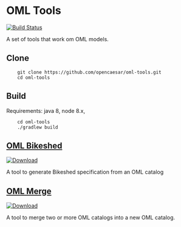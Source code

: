 # OML Tools

[![Build Status](https://travis-ci.org/opencaesar/oml-tools.svg?branch=master)](https://travis-ci.org/opencaesar/oml-tools)

A set of tools that work om OML models.

## Clone
```
    git clone https://github.com/opencaesar/oml-tools.git
    cd oml-tools
```
      
## Build
Requirements: java 8, node 8.x, 
```
    cd oml-tools
    ./gradlew build
```

## [OML Bikeshed](oml-tools/oml-bikeshed/README.md)

[ ![Download](https://api.bintray.com/packages/opencaesar/oml-tools/oml-bikeshed/images/download.svg) ](https://bintray.com/opencaesar/oml-tools/oml-bikeshed/_latestVersion)

A tool to generate Bikeshed specification from an OML catalog

## [OML Merge](oml-tools/oml-merge/README.md)

[ ![Download](https://api.bintray.com/packages/opencaesar/oml-tools/oml-merge/images/download.svg) ](https://bintray.com/opencaesar/oml-tools/oml-merge/_latestVersion)

A tool to merge two or more OML catalogs into a new OML catalog. 
